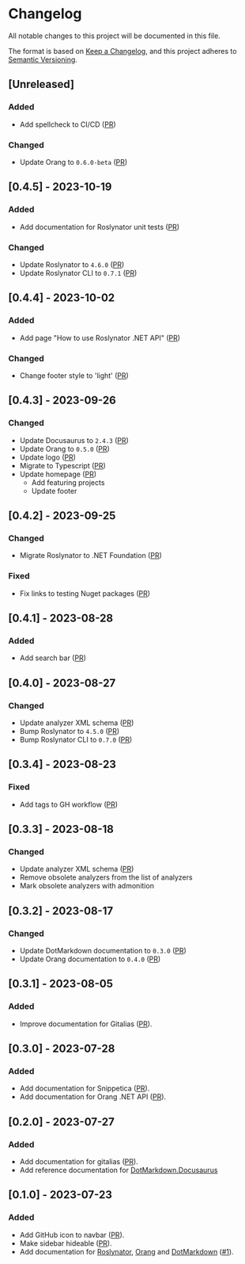 # Changelog

All notable changes to this project will be documented in this file.

The format is based on [Keep a Changelog](https://keepachangelog.com/en/1.0.0/),
and this project adheres to [Semantic Versioning](https://semver.org/spec/v2.0.0.html).

## [Unreleased]

### Added

- Add spellcheck to CI/CD ([PR](https://github.com/josefpihrt/josefpihrt.github.io/pull/30))

### Changed

- Update Orang to `0.6.0-beta` ([PR](https://github.com/josefpihrt/josefpihrt.github.io/pull/30))

## [0.4.5] - 2023-10-19

### Added

- Add documentation for Roslynator unit tests ([PR](https://github.com/josefpihrt/josefpihrt.github.io/pull/28))

### Changed

- Update Roslynator to `4.6.0` ([PR](https://github.com/josefpihrt/josefpihrt.github.io/pull/31))
- Update Roslynator CLI to `0.7.1` ([PR](https://github.com/josefpihrt/josefpihrt.github.io/pull/31))

## [0.4.4] - 2023-10-02

### Added

- Add page "How to use Roslynator .NET API" ([PR](https://github.com/josefpihrt/josefpihrt.github.io/pull/29))

### Changed

- Change footer style to 'light' ([PR](https://github.com/josefpihrt/josefpihrt.github.io/pull/27))

## [0.4.3] - 2023-09-26

### Changed

- Update Docusaurus to `2.4.3` ([PR](https://github.com/josefpihrt/josefpihrt.github.io/pull/23))
- Update Orang to `0.5.0` ([PR](https://github.com/josefpihrt/josefpihrt.github.io/pull/24))
- Update logo ([PR](https://github.com/josefpihrt/josefpihrt.github.io/pull/22))
- Migrate to Typescript ([PR](https://github.com/josefpihrt/josefpihrt.github.io/pull/26))
- Update homepage ([PR](https://github.com/josefpihrt/josefpihrt.github.io/pull/25))
  - Add featuring projects
  - Update footer

## [0.4.2] - 2023-09-25

### Changed

- Migrate Roslynator to .NET Foundation ([PR](https://github.com/josefpihrt/josefpihrt.github.io/pull/21))

### Fixed

- Fix links to testing Nuget packages ([PR](https://github.com/josefpihrt/josefpihrt.github.io/pull/20))

## [0.4.1] - 2023-08-28

### Added

- Add search bar ([PR](https://github.com/josefpihrt/josefpihrt.github.io/pull/19))

## [0.4.0] - 2023-08-27

### Changed

- Update analyzer XML schema ([PR](https://github.com/josefpihrt/josefpihrt.github.io/pull/16))
- Bump Roslynator to `4.5.0` ([PR](https://github.com/josefpihrt/josefpihrt.github.io/pull/17))
- Bump Roslynator CLI to `0.7.0` ([PR](https://github.com/josefpihrt/josefpihrt.github.io/pull/17))

## [0.3.4] - 2023-08-23

### Fixed

- Add tags to GH workflow ([PR](https://github.com/josefpihrt/josefpihrt.github.io/pull/13))

## [0.3.3] - 2023-08-18

### Changed

- Update analyzer XML schema ([PR](https://github.com/josefpihrt/josefpihrt.github.io/pull/12))
- Remove obsolete analyzers from the list of analyzers
- Mark obsolete analyzers with admonition

## [0.3.2] - 2023-08-17

### Changed

- Update DotMarkdown documentation to `0.3.0` ([PR](https://github.com/josefpihrt/josefpihrt.github.io/pull/11))
- Update Orang documentation to `0.4.0` ([PR](https://github.com/josefpihrt/josefpihrt.github.io/pull/11))

## [0.3.1] - 2023-08-05

### Added

- Improve documentation for Gitalias ([PR](https://github.com/josefpihrt/josefpihrt.github.io/pull/9)).

## [0.3.0] - 2023-07-28

### Added

- Add documentation for Snippetica ([PR](https://github.com/josefpihrt/josefpihrt.github.io/pull/5)).
- Add documentation for Orang .NET API ([PR](https://github.com/josefpihrt/josefpihrt.github.io/pull/8)).

## [0.2.0] - 2023-07-27

### Added

- Add documentation for gitalias ([PR](https://github.com/josefpihrt/josefpihrt.github.io/pull/4)).
- Add reference documentation for [DotMarkdown.Docusaurus](https://www.nuget.org/packages/DotMarkdown.Docusaurus)

## [0.1.0] - 2023-07-23

### Added

- Add GitHub icon to navbar ([PR](https://github.com/josefpihrt/josefpihrt.github.io/pull/3)).
- Make sidebar hideable ([PR](https://github.com/josefpihrt/josefpihrt.github.io/pull/3)).
- Add documentation for [Roslynator](https://github.com/dotnet/roslynator), [Orang](https://github.com/josefpihrt/orang) and [DotMarkdown](https://github.com/josefpihrt/dotmarkdown) ([#1](https://github.com/josefpihrt/josefpihrt.github.io/pull/1)).
